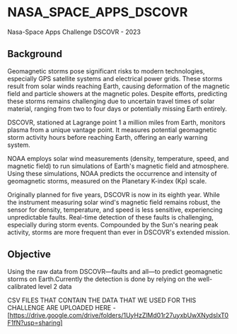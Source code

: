 # NASA_SPACE_APPS_DSCOVR
Nasa-Space Apps Challenge DSCOVR - 2023
## Background
Geomagnetic storms pose significant risks to modern technologies, especially GPS satellite systems and electrical power grids. These storms result from solar winds reaching Earth, causing deformation of the magnetic field and particle showers at the magnetic poles. Despite efforts, predicting these storms remains challenging due to uncertain travel times of solar material, ranging from two to four days or potentially missing Earth entirely.

DSCOVR, stationed at Lagrange point 1 a million miles from Earth, monitors plasma from a unique vantage point. It measures potential geomagnetic storm activity hours before reaching Earth, offering an early warning system.

NOAA employs solar wind measurements (density, temperature, speed, and magnetic field) to run simulations of Earth's magnetic field and atmosphere. Using these simulations, NOAA predicts the occurrence and intensity of geomagnetic storms, measured on the Planetary K-index (Kp) scale.

Originally planned for five years, DSCOVR is now in its eighth year. While the instrument measuring solar wind's magnetic field remains robust, the sensor for density, temperature, and speed is less sensitive, experiencing unpredictable faults. Real-time detection of these faults is challenging, especially during storm events. Compounded by the Sun's nearing peak activity, storms are more frequent than ever in DSCOVR's extended mission.

## Objective
Using the raw data from DSCOVR—faults and all—to predict geomagnetic storms on Earth.Currently the detection is done by relying on the well-calibrated level 2 data

CSV FILES THAT CONTAIN THE DATA THAT WE USED FOR THIS CHALLENGE ARE UPLOADED HERE - [https://drive.google.com/drive/folders/1UyHzZlMd01r27uyxbUwXNydsIxT0F1fN?usp=sharing]
